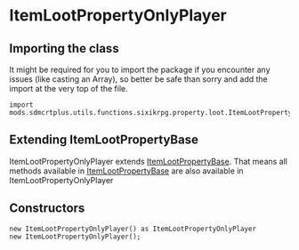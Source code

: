 # ItemLootPropertyOnlyPlayer

## Importing the class

It might be required for you to import the package if you encounter any issues (like casting an Array), so better be safe than sorry and add the import at the very top of the file.
```zenscript
import mods.sdmcrtplus.utils.functions.sixikrpg.property.loot.ItemLootPropertyOnlyPlayer;
```


## Extending ItemLootPropertyBase

ItemLootPropertyOnlyPlayer extends [ItemLootPropertyBase](/mods/sdmcrtplus/utils/functions/sixikrpg/property/loot/ItemLootPropertyBase). That means all methods available in [ItemLootPropertyBase](/mods/sdmcrtplus/utils/functions/sixikrpg/property/loot/ItemLootPropertyBase) are also available in ItemLootPropertyOnlyPlayer

## Constructors


```zenscript
new ItemLootPropertyOnlyPlayer() as ItemLootPropertyOnlyPlayer
new ItemLootPropertyOnlyPlayer();
```

